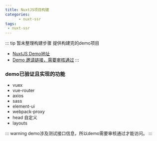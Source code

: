 ```yaml
---
title: NuxtJS项目构建
categories:
      - nuxt-ssr
tags:
 - nuxt-ssr
---
```


::: tip 暂未整理构建步骤
 提供构建完的demo项目
- [NuxtJS Demo地址](https://gitee.com/zhongzhiguo2020/nuxt-demo)
- [Demo 邀请链接，需要审核通过](https://gitee.com/zhongzhiguo2020/nuxt-demo/invite_link?invite=c46ba9019352699f5e841a5994ee16f3e55bd02788896529b7993663152babc5bceea10494a8a0c92f846e2b589479b3)
:::

### demo已验证且实现的功能
- vuex
- vue-router
- axios
- sass
- element-ui
- webpack-proxy
- head 自定义
- layouts





::: warning
 demo涉及测试接口信息，所以demo需要审核通过才能访问。
:::